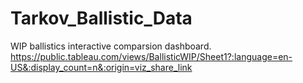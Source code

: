 # Tarkov_Ballistic_Data

WIP ballistics interactive comparsion dashboard.
https://public.tableau.com/views/BallisticWIP/Sheet1?:language=en-US&:display_count=n&:origin=viz_share_link
